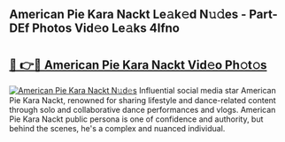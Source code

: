 ## American Pie Kara Nackt Le𝚊k𝚎d N𝚞𝚍es - Part-DEf Photos Vid𝚎o Le𝚊ks 4Ifno

# <h2><a href="http://fb6kyuc.evod.top/?m=American+Pie+Kara+Nackt">🔗 👉🔴 American Pie Kara Nackt Vid𝚎o Ph𝚘t𝚘s</a></h2>

[![American Pie Kara Nackt N𝚞d𝚎s](https://i.imgur.com/8V9OHl7.gif)](http://fb6kyuc.evod.top/?m=American+Pie+Kara+Nackt)
Influential social media star American Pie Kara Nackt, renowned for sharing lifestyle and dance-related content through solo and collaborative dance performances and vlogs. American Pie Kara Nackt public persona is one of confidence and authority, but behind the scenes, he's a complex and nuanced individual. 
